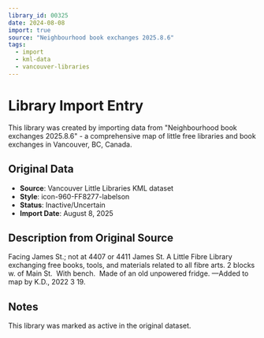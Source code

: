 ```yaml
---
library_id: 00325
date: 2024-08-08
import: true
source: "Neighbourhood book exchanges 2025.8.6"
tags:
  - import
  - kml-data
  - vancouver-libraries
---
```


# Library Import Entry

This library was created by importing data from "Neighbourhood book exchanges 2025.8.6" - a comprehensive map of little free libraries and book exchanges in Vancouver, BC, Canada.

## Original Data

- **Source**: Vancouver Little Libraries KML dataset
- **Style**: icon-960-FF8277-labelson
- **Status**: Inactive/Uncertain
- **Import Date**: August 8, 2025

## Description from Original Source

Facing James St.; not at 4407 or 4411 James St.
A Little Fibre Library exchanging free books, tools, and materials related to all fibre arts.
2 blocks w. of Main St.  
With bench.  Made of an old unpowered fridge.
—Added to map by K.D., 2022 3 19.



## Notes

This library was marked as active in the original dataset.
